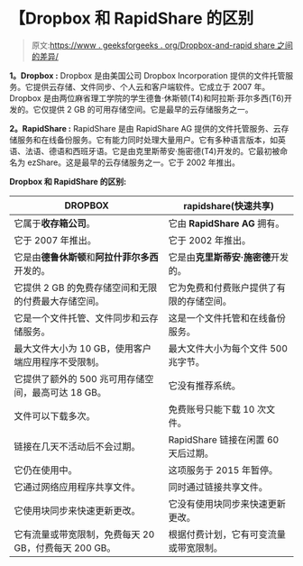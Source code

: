 # 【Dropbox 和 RapidShare 的区别

> 原文:[https://www . geeksforgeeks . org/Dropbox-and-rapid share 之间的差异/](https://www.geeksforgeeks.org/difference-between-dropbox-and-rapidshare/)

**1。Dropbox :**
Dropbox 是由美国公司 Dropbox Incorporation 提供的文件托管服务。它提供云存储、文件同步、个人云和客户端软件。它成立于 2007 年。Dropbox 是由两位麻省理工学院的学生德鲁·休斯顿(T4)和阿拉斯·菲尔多西(T6)开发的。它仅提供 2 GB 的可用存储空间。它是最早的云存储服务之一。

**2。RapidShare :**
RapidShare 是由 RapidShare AG 提供的文件托管服务、云存储服务和在线备份服务。它有能力同时处理大量用户。它有多种语言版本，如英语、法语、德语和西班牙语。它是由克里斯蒂安·施密德(T4)开发的。它最初被命名为 ezShare。这是最早的云存储服务之一。它于 2002 年推出。

**Dropbox 和 RapidShare 的区别:**

<center>

| DROPBOX | rapidshare(快速共享) |
| --- | --- |
| 它属于**收存箱公司**。 | 它由 **RapidShare AG** 拥有。 |
| 它于 2007 年推出。 | 它于 2002 年推出。 |
| 它是由**德鲁休斯顿**和**阿拉什菲尔多西**开发的。 | 它是由**克里斯蒂安·施密德**开发的。 |
| 它提供 2 GB 的免费存储空间和无限的付费最大存储空间。 | 它为免费和付费账户提供了有限的存储空间。 |
| 它是一个文件托管、文件同步和云存储服务。 | 这是一个文件托管和在线备份服务。 |
| 最大文件大小为 10 GB，使用客户端应用程序不受限制。 | 最大文件大小为每个文件 500 兆字节。 |
| 它提供了额外的 500 兆可用存储空间，最高可达 18 GB。 | 它没有推荐系统。 |
| 文件可以下载多次。 | 免费账号只能下载 10 次文件。 |
| 链接在几天不活动后不会过期。 | RapidShare 链接在闲置 60 天后过期。 |
| 它仍在使用中。 | 这项服务于 2015 年暂停。 |
| 它通过网络应用程序共享文件。 | 同时通过链接共享文件。 |
| 它使用块同步来快速更新更改。 | 它没有使用块同步来快速更新更改。 |
| 它有流量或带宽限制，免费每天 20 GB，付费每天 200 GB。 | 根据付费计划，它有可变流量或带宽限制。 |

</center>